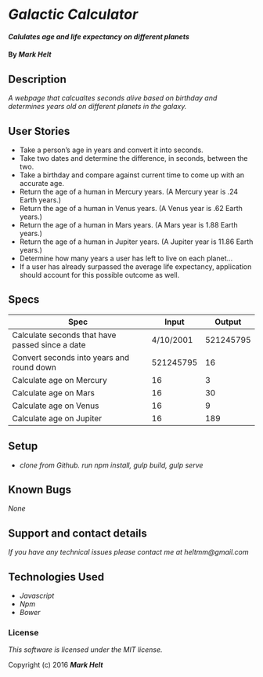 # _Galactic Calculator_

#### _Calulates age and life expectancy on different planets_

#### By _**Mark Helt**_

## Description

_A webpage that calcualtes seconds alive based on birthday and determines years old on different planets in the galaxy._

## User Stories

* Take a person’s age in years and convert it into seconds.
* Take two dates and determine the difference, in seconds, between the two.
* Take a birthday and compare against current time to come up with an accurate age.
* Return the age of a human in Mercury years. (A Mercury year is .24 Earth years.)
* Return the age of a human in Venus years. (A Venus year is .62 Earth years.)
* Return the age of a human in Mars years. (A Mars year is 1.88 Earth years.)
* Return the age of a human in Jupiter years. (A Jupiter year is 11.86 Earth years.)
* Determine how many years a user has left to live on each planet…
* If a user has already surpassed the average life expectancy, application should account for this possible outcome as well.

## Specs

| Spec                                            | Input     | Output     |
|-------------------------------------------------|-----------|------------|
| Calculate seconds that have passed since a date | 4/10/2001 | 521245795  |
| Convert seconds into years and round down       | 521245795 | 16         |
| Calculate age on Mercury                        | 16        | 3          |
| Calculate age on Mars                           | 16        | 30         |
| Calculate age on Venus                          | 16        | 9          |
| Calculate age on Jupiter                        | 16        | 189        |

## Setup

* _clone from Github. run npm install, gulp build, gulp serve_

## Known Bugs

_None_

## Support and contact details

_If you have any technical issues please contact me at_
_heltmm@gmail.com_

## Technologies Used

* _Javascript_
* _Npm_
* _Bower_



### License

*This software is licensed under the MIT license.*

Copyright (c) 2016 **_Mark Helt_**
